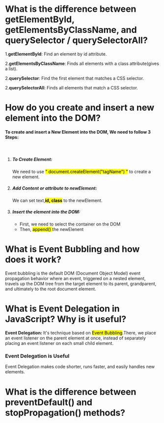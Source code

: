 <h1> What is the difference between getElementById, getElementsByClassName, and querySelector / querySelectorAll? </h1>
<p> 1.<b>getElementById</b>: Find an element by id attribute. </p>
<p> 2.<b>getElementsByClassName</b>: Finds all elements with a class attribute(gives a list). </p>
<p> 2.<b>querySelector</b>: Find the first element that matches a CSS selector. </p>
<p> 2.<b>querySelectorAll</b>: Finds all elements that match a CSS selector. </p>

<h1> How do you create and insert a new element into the DOM? </h1>
<p>
<h4>To create and insert a New Element into the DOM, We need to follow 3 Steps:</h4> <br>
      <ol>
        <li>
          <h5>To Create Element:</h5>
          <p>We need to use <mark>" document.createElement("tagName") "</mark> to create a new element.</p>
        </li>
        <li>
           <h5>Add Content or attribute to newElement:</h5>
          <p>We can set text,<mark><b>id, class</b></mark> to the newElement.</p>
  </li>
        <li>
          <h5>Insert the element into the DOM:</h5>
          <ul>
            <li>First, we need to select the container on the DOM</li>
            <li>Then, <mark>append() </mark> the newElenent</li>
          </ul>
        </li>
      </ol>
</p>
<h1> What is Event Bubbling and how does it work? </h1>
<p>
      Event bubbling is the default DOM (Document Object Model) event propagation behavior where an event, triggered on a nested element, travels up the DOM tree from the target element to its parent, grandparent, and ultimately to the root document element.
</p>
<h1> What is Event Delegation in JavaScript? Why is it useful? </h1>
<p>
      <b>Event Delegation: </b> It's technique based on <mark>Event Bubbling</mark>.There, we place an event listener on the parent element at once, instead of separately placing an event listener on each small child element.
</p>
<h3>Event Delegation is Useful</h3>
<p>
      Event Delegation makes code shorter, runs faster, and easily handles new elements.
</p>
<h1> What is the difference between preventDefault() and stopPropagation() methods? </h1>
